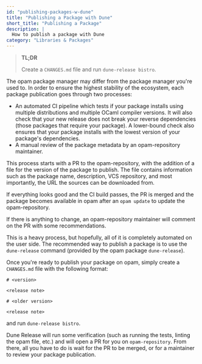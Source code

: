 ```yaml
---
id: "publishing-packages-w-dune"
title: "Publishing a Package with Dune"
short_title: "Publishing a Package"
description: |
  How to publish a package with Dune
category: "Libraries & Packages"
---
```


<!--
## Reference Documentation
- [dune-release Documentation](https://github.com/tarides/dune-release) - Automating package releases
- [dune-release Quick Start](https://github.com/tarides/dune-release/blob/master/QUICK_START.md) - Getting started guide
- [opam-repository](https://github.com/ocaml/opam-repository) - OCaml package repository
- [opam-repository Contributing Guide](https://github.com/ocaml/opam-repository/blob/master/CONTRIBUTING.md) - Package submission guidelines
- [Opam Packaging Guide](https://opam.ocaml.org/doc/Packaging.html) - Detailed packaging documentation
- [Opam CI](https://check.ocamllabs.io/) - Package CI system
- [Creating Libraries Tutorial](/docs/creating-libraries) - Previous step before publishing
-->

> **TL;DR**
> 
> Create a `CHANGES.md` file and run `dune-release bistro`.

The opam package manager may differ from the package manager you're used to. In order to ensure the highest stability of the ecosystem, each package publication goes through two processes:

- An automated CI pipeline which tests if your package installs using multiple distributions and multiple OCaml compiler versions. It will also check that your new release does not break your reverse dependencies (those packages that require your package). A lower-bound check also ensures that your package installs with the lowest version of your package's dependencies.
- A manual review of the package metadata by an opam-repository maintainer.

This process starts with a PR to the opam-repository, with the addition of a file for the version of the package to publish. The file contains information such as the package name, description, VCS repository, and most importantly, the URL the sources can be downloaded from.

If everything looks good and the CI build passes, the PR is merged and the package becomes available in opam after an `opam update` to update the opam-repository.

If there is anything to change, an opam-repository maintainer will comment on the PR with some recommendations.

This is a heavy process, but hopefully, all of it is completely automated on the user side. The recommended way to publish a package is to use the `dune-release` command (provided by the opam package `dune-release`).

Once you're ready to publish your package on opam, simply create a `CHANGES.md` file with the following format:

```
# <version>

<release note>

# <older version>

<release note>
```

and run `dune-release bistro`.

Dune Release will run some verification (such as running the tests, linting the opam file, etc.) and will open a PR for you on `opam-repository`. From there, all you have to do is wait for the PR to be merged, or for a maintainer to review your package publication.
